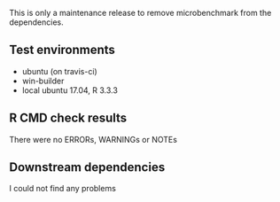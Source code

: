 This is only a maintenance release to remove microbenchmark from the dependencies.

## Test environments
* ubuntu (on travis-ci)
* win-builder
* local ubuntu 17.04, R 3.3.3

## R CMD check results
There were no ERRORs, WARNINGs or NOTEs

## Downstream dependencies
I could not find any problems
